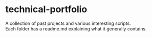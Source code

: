 # technical-portfolio
A collection of past projects and various interesting scripts.  
Each folder has a readme.md explaining what it generally contains.
